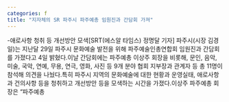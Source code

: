 ```yaml
---
categories: f
title: "지자체의 SR 파주시 파주예총 임원진과 간담회 가져"
---
```

-애로사항 청취 등 개선방안 모색[SRT(에스알 타임스) 정명달 기자] 파주시(시장 김경일)는 지난달 29일 파주시 문화예술 발전을 위해 파주예술인총연합회 임원진과 간담회를 가졌다고 4일 밝혔다.이날 간담회에는 파주예총 이상주 회장을 비롯해, 문인, 음악, 미술, 국악, 연예, 무용, 연극, 영화, 사진 등 9개 분야 협회 지부장과 관계자 등 총 11명이 참석해 의견을 나눴다.특히 파주시 지역의 문화예술에 대한 현황과 운영실태, 애로사항과 건의사항 등을 청취하고 개선방안 등을 모색하는 시간을 가졌다.이상주 파주예총 회장은 “파주예총